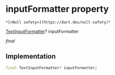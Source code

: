 


# inputFormatter property




    *[<Null safety>](https://dart.dev/null-safety)*


[TextInputFormatter](https://api.flutter.dev/flutter/services/TextInputFormatter-class.html)? inputFormatter
  
_final_






## Implementation

```dart
final TextInputFormatter? inputFormatter;


```







